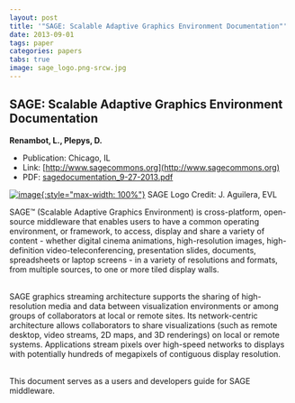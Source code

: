 ```yaml
---
layout: post
title: '"SAGE: Scalable Adaptive Graphics Environment Documentation"'
date: 2013-09-01
tags: paper
categories: papers
tabs: true
image: sage_logo.png-srcw.jpg
---
```


## SAGE: Scalable Adaptive Graphics Environment Documentation
**Renambot, L., Plepys, D.**
- Publication: Chicago, IL
- Link: [http://www.sagecommons.org](http://www.sagecommons.org)
- PDF: [sagedocumentation_9-27-2013.pdf](/documents/sagedocumentation_9-27-2013.pdf)


[![image](https://www.evl.uic.edu/output/originals/sage_logo.png-srcw.jpg){:style="max-width: 100%"}](https://www.evl.uic.edu/output/originals/sage_logo.png-srcw.jpg)
SAGE Logo
Credit: J. Aguilera, EVL

SAGE&trade; (Scalable Adaptive Graphics Environment) is cross-platform, open-source middleware that enables users to have a common operating environment, or framework, to access, display and share a variety of content - whether digital cinema animations, high-resolution images, high-definition video-teleconferencing, presentation slides, documents, spreadsheets or laptop screens - in a variety of resolutions and formats, from multiple sources, to one or more tiled display walls.<br><br>

SAGE graphics streaming architecture supports the sharing of high-resolution media and data between visualization environments or among groups of collaborators at local or remote sites. Its network-centric architecture allows collaborators to share visualizations (such as remote desktop, video streams, 2D maps, and 3D renderings) on local or remote systems. Applications stream pixels over high-speed networks to displays with potentially hundreds of megapixels of contiguous display resolution.<br><br>

This document serves as a users and developers guide for SAGE middleware.